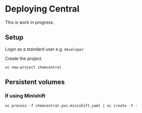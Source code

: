 # Deploying Central

This is work in progress.

## Setup

Login as a standard user e.g. `developer`

Create the project.

```
oc new-project chemcentral
```

## Persistent volumes

### If using Minishift

```
oc process -f chemcentral-pvc-minishift.yaml | oc create -f -
```

